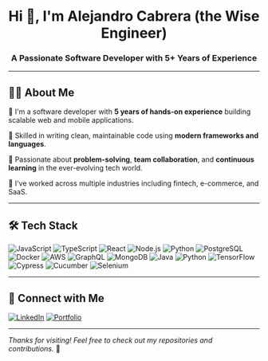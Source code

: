 <h1 align="center">Hi 👋, I'm Alejandro Cabrera (the Wise Engineer)</h1>
<h3 align="center">A Passionate Software Developer with 5+ Years of Experience</h3>

---

## 🧑‍💻 About Me

🔹 I'm a software developer with **5 years of hands-on experience** building scalable web and mobile applications.

🔹 Skilled in writing clean, maintainable code using **modern frameworks and languages**.

🔹 Passionate about **problem-solving**, **team collaboration**, and **continuous learning** in the ever-evolving tech world.

🔹 I've worked across multiple industries including fintech, e-commerce, and SaaS.

---

## 🛠️ Tech Stack

![JavaScript](https://img.shields.io/badge/-JavaScript-F7DF1E?style=for-the-badge&logo=javascript&logoColor=black)
![TypeScript](https://img.shields.io/badge/-TypeScript-3178C6?style=for-the-badge&logo=typescript&logoColor=white)
![React](https://img.shields.io/badge/-React-61DAFB?style=for-the-badge&logo=react&logoColor=black)
![Node.js](https://img.shields.io/badge/-Node.js-339933?style=for-the-badge&logo=node.js&logoColor=white)
![Python](https://img.shields.io/badge/-Python-3776AB?style=for-the-badge&logo=python&logoColor=white)
![PostgreSQL](https://img.shields.io/badge/-PostgreSQL-4169E1?style=for-the-badge&logo=postgresql&logoColor=white)
![Docker](https://img.shields.io/badge/-Docker-2496ED?style=for-the-badge&logo=docker&logoColor=white)
![AWS](https://img.shields.io/badge/-AWS-232F3E?style=for-the-badge&logo=amazonaws&logoColor=white)
![GraphQL](https://img.shields.io/badge/-GraphQL-E10098?style=for-the-badge&logo=graphql&logoColor=white)
![MongoDB](https://img.shields.io/badge/-MongoDB-47A248?style=for-the-badge&logo=mongodb&logoColor=white)
![Java](https://img.shields.io/badge/-Java-007396?style=for-the-badge&logo=java&logoColor=white)
![Python](https://img.shields.io/badge/-Python-3776AB?style=for-the-badge&logo=python&logoColor=white)
![TensorFlow](https://img.shields.io/badge/-TensorFlow-FF6F00?style=for-the-badge&logo=tensorflow&logoColor=white)
![Cypress](https://img.shields.io/badge/-Cypress-17202C?style=for-the-badge&logo=cypress&logoColor=white)
![Cucumber](https://img.shields.io/badge/-Cucumber-23D96C?style=for-the-badge&logo=cucumber&logoColor=white)
![Selenium](https://img.shields.io/badge/-Selenium-43B02A?style=for-the-badge&logo=selenium&logoColor=white)





---

## 🔗 Connect with Me

[![LinkedIn](https://img.shields.io/badge/-LinkedIn-blue?style=for-the-badge&logo=linkedin&logoColor=white)](https://www.linkedin.com/in/alejcabrera07/)
[![Portfolio](https://img.shields.io/badge/-Portfolio-000?style=for-the-badge&logo=internetexplorer&logoColor=white)](https://ac-technology.netlify.app/)

---

_Thanks for visiting! Feel free to check out my repositories and contributions._ 🚀
